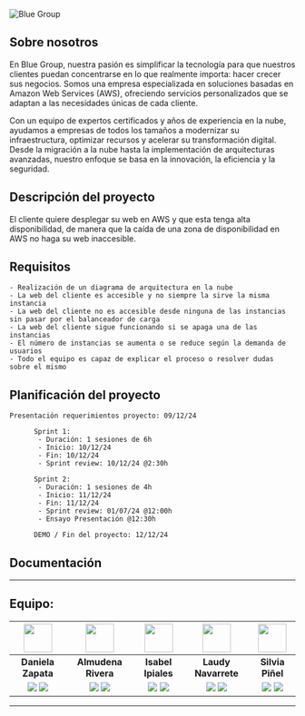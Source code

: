 ![Blue Group](https://github.com/user-attachments/assets/279a2e84-81fc-4fac-8901-a299be359f7a)

## Sobre nosotros

En Blue Group, nuestra pasión es simplificar la tecnología para que nuestros clientes puedan concentrarse en lo que realmente importa: hacer crecer sus negocios. Somos una empresa especializada en soluciones basadas en Amazon Web Services (AWS), ofreciendo servicios personalizados que se adaptan a las necesidades únicas de cada cliente.

Con un equipo de expertos certificados y años de experiencia en la nube, ayudamos a empresas de todos los tamaños a modernizar su infraestructura, optimizar recursos y acelerar su transformación digital. Desde la migración a la nube hasta la implementación de arquitecturas avanzadas, nuestro enfoque se basa en la innovación, la eficiencia y la seguridad.

## Descripción del proyecto 

El cliente quiere desplegar su web en AWS y que esta tenga alta disponibilidad, de manera que la caída de una zona de disponibilidad en AWS no haga su web inaccesible.

## Requisitos

    - Realización de un diagrama de arquitectura en la nube 
    - La web del cliente es accesible y no siempre la sirve la misma instancia
    - La web del cliente no es accesible desde ninguna de las instancias sin pasar por el balanceador de carga
    - La web del cliente sigue funcionando si se apaga una de las instancias
    - El número de instancias se aumenta o se reduce según la demanda de usuarios
    - Todo el equipo es capaz de explicar el proceso o resolver dudas sobre el mismo

## Planificación del proyecto

    Presentación requerimientos proyecto: 09/12/24
  
          Sprint 1:
           - Duración: 1 sesiones de 6h 
           - Inicio: 10/12/24 
           - Fin: 10/12/24
           - Sprint review: 10/12/24 @2:30h 

          Sprint 2:
           - Duración: 1 sesiones de 4h 
           - Inicio: 11/12/24
           - Fin: 11/12/24
           - Sprint review: 01/07/24 @12:00h
           - Ensayo Presentación @12:30h

          DEMO / Fin del proyecto: 12/12/24 

## Documentación

   

<hr>

## Equipo: 

| <img src="https://gyazo.com/7a7afbab1c1057a2ca8227101d514e33.png" width=50> | <img src="https://gyazo.com/c154d0c627218606f2889293adfe2167.png" width=50> | <img src="https://gyazo.com/3587b9a18878a33d113381018f840683.png" width=50> |<img src="https://gyazo.com/779e11d2cd4ddf34b7654370d3c15773.png" width=50> | <img src="https://gyazo.com/2556b31020e5f1ef606ee0746f68d5f6.jpg" width=50> 
|:-:|:-:|:-:|:-:|:-:|
| **Daniela Zapata** | **Almudena Rivera** | **Isabel Ipiales** | **Laudy Navarrete** | **Silvia Piñel** | 
| <a href="https://github.com/DANIELAZAPATA0724)"><img src="https://img.shields.io/badge/github-%23121011.svg?&style=for-the-badge&logo=github&logoColor=white"/></a> <a href="https://www.linkedin.com/in/danielazapataquintana/)"><img src="https://img.shields.io/badge/linkedin%20-%230077B5.svg?&style=for-the-badge&logo=linkedin&logoColor=white"/></a> | <a href="https://github.com/DenaRi97 "><img src="https://img.shields.io/badge/github-%23121011.svg?&style=for-the-badge&logo=github&logoColor=white"/></a> <a href="https://www.linkedin.com/in/almurivera/"><img src="https://img.shields.io/badge/linkedin%20-%230077B5.svg?&style=for-the-badge&logo=linkedin&logoColor=white"/></a> | <a href="https://github.com/mi-i-c"><img src="https://img.shields.io/badge/github-%23121011.svg?&style=for-the-badge&logo=github&logoColor=white"/></a> <a href="https://www.linkedin.com/in/maría-isabel-ipiales"><img src="https://img.shields.io/badge/linkedin%20-%230077B5.svg?&style=for-the-badge&logo=linkedin&logoColor=white"/></a> | <a href="https://github.com/laudyeneth"><img src="https://img.shields.io/badge/github-%23121011.svg?&style=for-the-badge&logo=github&logoColor=white"/></a> <a href="https://www.linkedin.com/in/laudyeneth"><img src="https://img.shields.io/badge/linkedin%20-%230077B5.svg?&style=for-the-badge&logo=linkedin&logoColor=white"/></a> |<a href="https://www.linkedin.com/in/silviapiñel"><img src="https://img.shields.io/badge/github-%23121011.svg?&style=for-the-badge&logo=github&logoCo=white"/></a>  <a href=""><img src="https://img.shields.io/badge/linkedin%20-%230077B5.svg?&style=for-the-badge&logo=linkedin&logoColor=white"/></a>

<hr>
